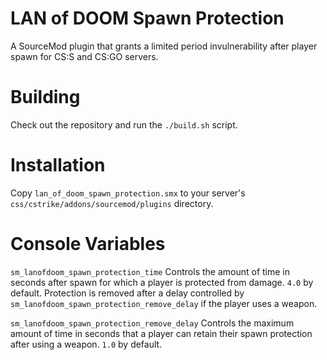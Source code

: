 # LAN of DOOM Spawn Protection
A SourceMod plugin that grants a limited period invulnerability after player
spawn for CS:S and CS:GO servers.

# Building
Check out the repository and run the ``./build.sh`` script.

# Installation
Copy ``lan_of_doom_spawn_protection.smx`` to your server's
``css/cstrike/addons/sourcemod/plugins`` directory.

# Console Variables

``sm_lanofdoom_spawn_protection_time`` Controls the amount of time in seconds
after spawn for which a player is protected from damage. ``4.0`` by default.
Protection is removed after a delay controlled by 
``sm_lanofdoom_spawn_protection_remove_delay`` if the player uses a weapon.

``sm_lanofdoom_spawn_protection_remove_delay`` Controls the maximum amount of
time in seconds that a player can retain their spawn protection after using a
weapon. ``1.0`` by  default.